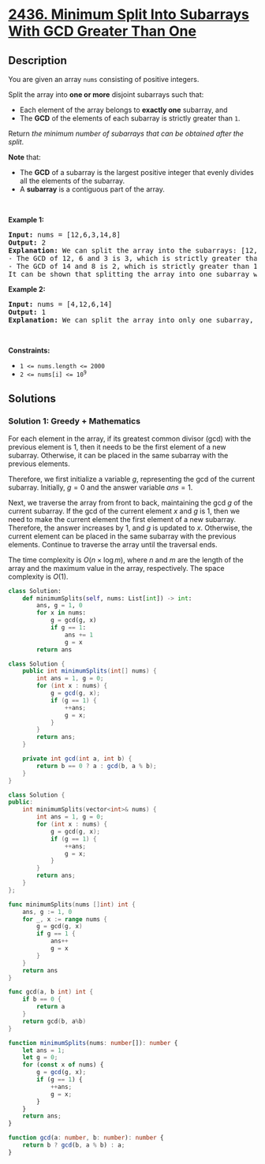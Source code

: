 # [2436. Minimum Split Into Subarrays With GCD Greater Than One](https://leetcode.com/problems/minimum-split-into-subarrays-with-gcd-greater-than-one)


## Description

<p>You are given an array <code>nums</code> consisting of positive integers.</p>

<p>Split the array into <strong>one or more</strong> disjoint subarrays such that:</p>

<ul>
	<li>Each element of the array belongs to <strong>exactly one</strong> subarray, and</li>
	<li>The <strong>GCD</strong> of the elements of each subarray is strictly greater than <code>1</code>.</li>
</ul>

<p>Return <em>the minimum number of subarrays that can be obtained after the split</em>.</p>

<p><strong>Note</strong> that:</p>

<ul>
	<li>The <strong>GCD</strong> of a subarray is the largest positive integer that evenly divides all the elements of the subarray.</li>
	<li>A <strong>subarray</strong> is a contiguous part of the array.</li>
</ul>

<p>&nbsp;</p>
<p><strong class="example">Example 1:</strong></p>

<pre>
<strong>Input:</strong> nums = [12,6,3,14,8]
<strong>Output:</strong> 2
<strong>Explanation:</strong> We can split the array into the subarrays: [12,6,3] and [14,8].
- The GCD of 12, 6 and 3 is 3, which is strictly greater than 1.
- The GCD of 14 and 8 is 2, which is strictly greater than 1.
It can be shown that splitting the array into one subarray will make the GCD = 1.
</pre>

<p><strong class="example">Example 2:</strong></p>

<pre>
<strong>Input:</strong> nums = [4,12,6,14]
<strong>Output:</strong> 1
<strong>Explanation:</strong> We can split the array into only one subarray, which is the whole array.
</pre>

<p>&nbsp;</p>
<p><strong>Constraints:</strong></p>

<ul>
	<li><code>1 &lt;= nums.length &lt;= 2000</code></li>
	<li><code>2 &lt;= nums[i] &lt;= 10<sup>9</sup></code></li>
</ul>

## Solutions

### Solution 1: Greedy + Mathematics

For each element in the array, if its greatest common divisor (gcd) with the previous element is $1$, then it needs to be the first element of a new subarray. Otherwise, it can be placed in the same subarray with the previous elements.

Therefore, we first initialize a variable $g$, representing the gcd of the current subarray. Initially, $g=0$ and the answer variable $ans=1$.

Next, we traverse the array from front to back, maintaining the gcd $g$ of the current subarray. If the gcd of the current element $x$ and $g$ is $1$, then we need to make the current element the first element of a new subarray. Therefore, the answer increases by $1$, and $g$ is updated to $x$. Otherwise, the current element can be placed in the same subarray with the previous elements. Continue to traverse the array until the traversal ends.

The time complexity is $O(n \times \log m)$, where $n$ and $m$ are the length of the array and the maximum value in the array, respectively. The space complexity is $O(1)$.

<!-- tabs:start -->

```python
class Solution:
    def minimumSplits(self, nums: List[int]) -> int:
        ans, g = 1, 0
        for x in nums:
            g = gcd(g, x)
            if g == 1:
                ans += 1
                g = x
        return ans
```

```java
class Solution {
    public int minimumSplits(int[] nums) {
        int ans = 1, g = 0;
        for (int x : nums) {
            g = gcd(g, x);
            if (g == 1) {
                ++ans;
                g = x;
            }
        }
        return ans;
    }

    private int gcd(int a, int b) {
        return b == 0 ? a : gcd(b, a % b);
    }
}
```

```cpp
class Solution {
public:
    int minimumSplits(vector<int>& nums) {
        int ans = 1, g = 0;
        for (int x : nums) {
            g = gcd(g, x);
            if (g == 1) {
                ++ans;
                g = x;
            }
        }
        return ans;
    }
};
```

```go
func minimumSplits(nums []int) int {
	ans, g := 1, 0
	for _, x := range nums {
		g = gcd(g, x)
		if g == 1 {
			ans++
			g = x
		}
	}
	return ans
}

func gcd(a, b int) int {
	if b == 0 {
		return a
	}
	return gcd(b, a%b)
}
```

```ts
function minimumSplits(nums: number[]): number {
    let ans = 1;
    let g = 0;
    for (const x of nums) {
        g = gcd(g, x);
        if (g == 1) {
            ++ans;
            g = x;
        }
    }
    return ans;
}

function gcd(a: number, b: number): number {
    return b ? gcd(b, a % b) : a;
}
```

<!-- tabs:end -->

<!-- end -->
